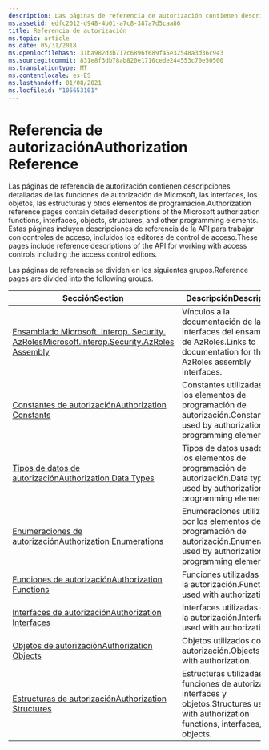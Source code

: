 ```yaml
---
description: Las páginas de referencia de autorización contienen descripciones detalladas de las funciones de autorización de Microsoft, las interfaces, los objetos, las estructuras y otros elementos de programación.
ms.assetid: edfc2012-d948-4b01-a7c8-387a7d5caa86
title: Referencia de autorización
ms.topic: article
ms.date: 05/31/2018
ms.openlocfilehash: 31ba982d3b717c6896f689f45e32548a3d36c943
ms.sourcegitcommit: 831e8f3db78ab820e1710cede244553c70e50500
ms.translationtype: MT
ms.contentlocale: es-ES
ms.lasthandoff: 01/08/2021
ms.locfileid: "105653101"
---
```

# <a name="authorization-reference"></a><span data-ttu-id="ba406-103">Referencia de autorización</span><span class="sxs-lookup"><span data-stu-id="ba406-103">Authorization Reference</span></span>

<span data-ttu-id="ba406-104">Las páginas de referencia de autorización contienen descripciones detalladas de las funciones de autorización de Microsoft, las interfaces, los objetos, las estructuras y otros elementos de programación.</span><span class="sxs-lookup"><span data-stu-id="ba406-104">Authorization reference pages contain detailed descriptions of the Microsoft authorization functions, interfaces, objects, structures, and other programming elements.</span></span> <span data-ttu-id="ba406-105">Estas páginas incluyen descripciones de referencia de la API para trabajar con controles de acceso, incluidos los editores de control de acceso.</span><span class="sxs-lookup"><span data-stu-id="ba406-105">These pages include reference descriptions of the API for working with access controls including the access control editors.</span></span>

<span data-ttu-id="ba406-106">Las páginas de referencia se dividen en los siguientes grupos.</span><span class="sxs-lookup"><span data-stu-id="ba406-106">Reference pages are divided into the following groups.</span></span>

| <span data-ttu-id="ba406-107">Sección</span><span class="sxs-lookup"><span data-stu-id="ba406-107">Section</span></span>                                                                                        | <span data-ttu-id="ba406-108">Descripción</span><span class="sxs-lookup"><span data-stu-id="ba406-108">Description</span></span>                                                            |
|------------------------------------------------------------------------------------------------|------------------------------------------------------------------------|
| [<span data-ttu-id="ba406-109">Ensamblado Microsoft. Interop. Security. AzRoles</span><span class="sxs-lookup"><span data-stu-id="ba406-109">Microsoft.Interop.Security.AzRoles Assembly</span></span>](microsoft-interop-security-azroles-assembly.md) | <span data-ttu-id="ba406-110">Vínculos a la documentación de las interfaces del ensamblado de AzRoles.</span><span class="sxs-lookup"><span data-stu-id="ba406-110">Links to documentation for the AzRoles assembly interfaces.</span></span>            |
| [<span data-ttu-id="ba406-111">Constantes de autorización</span><span class="sxs-lookup"><span data-stu-id="ba406-111">Authorization Constants</span></span>](authorization-constants.md)                                         | <span data-ttu-id="ba406-112">Constantes utilizadas por los elementos de programación de autorización.</span><span class="sxs-lookup"><span data-stu-id="ba406-112">Constants used by authorization programming elements.</span></span>                  |
| [<span data-ttu-id="ba406-113">Tipos de datos de autorización</span><span class="sxs-lookup"><span data-stu-id="ba406-113">Authorization Data Types</span></span>](authorization-data-types.md)                                       | <span data-ttu-id="ba406-114">Tipos de datos usados por los elementos de programación de autorización.</span><span class="sxs-lookup"><span data-stu-id="ba406-114">Data types used by authorization programming elements.</span></span>                 |
| [<span data-ttu-id="ba406-115">Enumeraciones de autorización</span><span class="sxs-lookup"><span data-stu-id="ba406-115">Authorization Enumerations</span></span>](authorization-enumerations.md)                                   | <span data-ttu-id="ba406-116">Enumeraciones utilizadas por los elementos de programación de autorización.</span><span class="sxs-lookup"><span data-stu-id="ba406-116">Enumerations used by authorization programming elements.</span></span>               |
| [<span data-ttu-id="ba406-117">Funciones de autorización</span><span class="sxs-lookup"><span data-stu-id="ba406-117">Authorization Functions</span></span>](authorization-functions.md)                                         | <span data-ttu-id="ba406-118">Funciones utilizadas con la autorización.</span><span class="sxs-lookup"><span data-stu-id="ba406-118">Functions used with authorization.</span></span>                                     |
| [<span data-ttu-id="ba406-119">Interfaces de autorización</span><span class="sxs-lookup"><span data-stu-id="ba406-119">Authorization Interfaces</span></span>](authorization-interfaces.md)                                       | <span data-ttu-id="ba406-120">Interfaces utilizadas con la autorización.</span><span class="sxs-lookup"><span data-stu-id="ba406-120">Interfaces used with authorization.</span></span>                                    |
| [<span data-ttu-id="ba406-121">Objetos de autorización</span><span class="sxs-lookup"><span data-stu-id="ba406-121">Authorization Objects</span></span>](authorization-objects.md)                                             | <span data-ttu-id="ba406-122">Objetos utilizados con autorización.</span><span class="sxs-lookup"><span data-stu-id="ba406-122">Objects used with authorization.</span></span>                                       |
| [<span data-ttu-id="ba406-123">Estructuras de autorización</span><span class="sxs-lookup"><span data-stu-id="ba406-123">Authorization Structures</span></span>](authorization-structures.md)                                       | <span data-ttu-id="ba406-124">Estructuras utilizadas con funciones de autorización, interfaces y objetos.</span><span class="sxs-lookup"><span data-stu-id="ba406-124">Structures used with authorization functions, interfaces, and objects.</span></span> |



 

 

 



